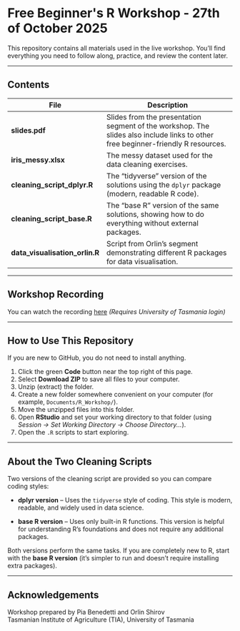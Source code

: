 # Free Beginner's R Workshop - 27th of October 2025

This repository contains all materials used in the live workshop. You’ll find everything you need to follow along, practice, and review the content later.

---

## Contents

| File | Description |
|------|--------------|
| **slides.pdf** | Slides from the presentation segment of the workshop. The slides also include links to other free beginner-friendly R resources. |
| **iris_messy.xlsx** | The messy dataset used for the data cleaning exercises. |
| **cleaning_script_dplyr.R** | The “tidyverse” version of the solutions using the `dplyr` package (modern, readable R code). |
| **cleaning_script_base.R** | The “base R” version of the same solutions, showing how to do everything without external packages. |
| **data_visualisation_orlin.R** | Script from Orlin’s segment demonstrating different R packages for data visualisation. |

---

## Workshop Recording

You can watch the recording [here](https://universitytasmania-my.sharepoint.com/:v:/g/personal/pia_benedettivallenari_utas_edu_au/EZdpEatx3atIglKwXsTqWlsBEuLNp2CqdV-Wyjd9RF5SuQ?nav=eyJyZWZlcnJhbEluZm8iOnsicmVmZXJyYWxBcHAiOiJPbmVEcml2ZUZvckJ1c2luZXNzIiwicmVmZXJyYWxBcHBQbGF0Zm9ybSI6IldlYiIsInJlZmVycmFsTW9kZSI6InZpZXciLCJyZWZlcnJhbFZpZXciOiJNeUZpbGVzTGlua0NvcHkifX0&e=S1v9Ac) *(Requires University of Tasmania login)*

---

## How to Use This Repository

If you are new to GitHub, you do not need to install anything.

1. Click the green **Code** button near the top right of this page.  
2. Select **Download ZIP** to save all files to your computer.  
3. Unzip (extract) the folder.  
4. Create a new folder somewhere convenient on your computer (for example, `Documents/R_Workshop/`).  
5. Move the unzipped files into this folder.  
6. Open **RStudio** and set your working directory to that folder (using *Session → Set Working Directory → Choose Directory...*).  
7. Open the `.R` scripts to start exploring.

---

## About the Two Cleaning Scripts

Two versions of the cleaning script are provided so you can compare coding styles:

- **dplyr version** – Uses the `tidyverse` style of coding. This style is modern, readable, and widely used in data science.

- **base R version** – Uses only built-in R functions. This version is helpful for understanding R’s foundations and does not require any additional packages.

Both versions perform the same tasks.
If you are completely new to R, start with the **base R version** (it’s simpler to run and doesn’t require installing extra packages).

---

## Acknowledgements

Workshop prepared by Pia Benedetti and Orlin Shirov  
Tasmanian Institute of Agriculture (TIA), University of Tasmania
